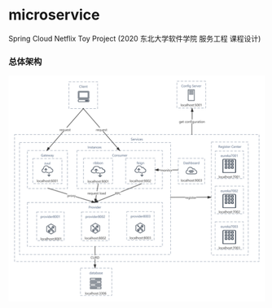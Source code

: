 # microservice
 Spring Cloud Netflix Toy Project (2020 东北大学软件学院 服务工程 课程设计)

### 总体架构
![architecture](./architecture.png)